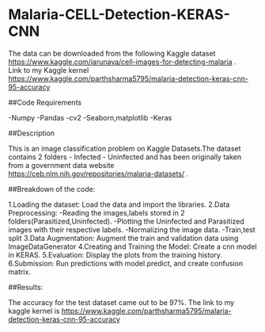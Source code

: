 # Malaria-CELL-Detection-KERAS-CNN
The data can be downloaded from the following Kaggle dataset  https://www.kaggle.com/iarunava/cell-images-for-detecting-malaria .  
Link to my Kaggle kernel https://www.kaggle.com/parthsharma5795/malaria-detection-keras-cnn-95-accuracy

##Code Requirements

-Numpy
-Pandas
-cv2
-Seaborn,matplotlib
-Keras


##Description

This is an image classification problem on Kaggle Datasets.The dataset contains 2 folders - Infected - Uninfected and has been originally taken from a government data website  https://ceb.nlm.nih.gov/repositories/malaria-datasets/ .



##Breakdown of the code:

1.Loading the dataset: Load the data and import the libraries.
2.Data Preprocessing:
   -Reading the images,labels stored in 2 folders(Parasitized,Uninfected).
   -Plotting the Uninfected and Parasitized images with their respective labels.
   -Normalizing the image data.
   -Train,test split
3.Data Augmentation: Augment the train and validation data using ImageDataGenerator
4.Creating and Training the Model: Create a cnn model in KERAS.
5.Evaluation: Display the plots from the training history.
6.Submission: Run predictions with model.predict, and create confusion matrix.



##Results:

The accuracy for the test dataset came out to be 97%. The link to my kaggle kernel is https://www.kaggle.com/parthsharma5795/malaria-detection-keras-cnn-95-accuracy
